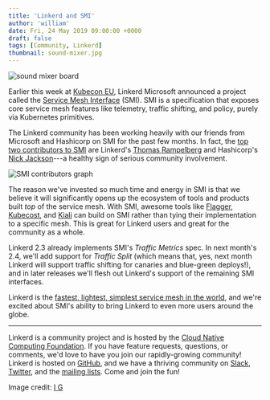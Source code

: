 ```yaml
---
title: 'Linkerd and SMI'
author: 'william'
date: Fri, 24 May 2019 09:00:00 +0000
draft: false
tags: [Community, Linkerd]
thumbnail: sound-mixer.jpg
---
```


![sound mixer board](/uploads/sound-mixer.jpg)

Earlier this week at [Kubecon
EU](https://events.linuxfoundation.org/events/kubecon-cloudnativecon-europe-2019/),
Linkerd Microsoft announced a project called the [Service Mesh
Interface](https://smi-spec.io) (SMI). SMI is a specification that exposes core
service mesh features like telemetry, traffic shifting, and policy, purely via
Kubernetes primitives.

The Linkerd community has been working heavily with our friends from Microsoft
and Hashicorp on SMI for the past few months. In fact, the [top two
contributors to SMI](https://github.com/deislabs/smi-spec/graphs/contributors)
are Linkerd's [Thomas Rampelberg](https://github.com/grampelberg) and
Hashicorp's [Nick Jackson](https://github.com/nicholasjackson)---a healthy sign
of serious community involvement.

![SMI contributors graph](/images/smi-contributors.png)

The reason we've invested so much time and energy in SMI is that we believe it
will significantly opens up the ecosystem of tools and products built _top_ of
the service mesh. With SMI, awesome tools like
[Flagger](https://github.com/weaveworks/flagger),
[Kubecost](https://kubecost.com/), and [Kiali](https://www.kiali.io/) can build
on SMI rather than tying their implementation to a specific mesh. This is great
for Linkerd users and great for the community as a whole.

Linkerd 2.3 already implements SMI's _Traffic Metrics_ spec. In next month's
2.4, we'll add support for _Traffic Split_ (which means that, yes, next month
Linkerd will support traffic shifting for canaries and blue-green deploys!), and
in later releases we'll flesh out Linkerd's support of the remaining SMI
interfaces.

Linkerd is the [fastest, lightest, simplest service mesh in the
world](http://localhost:1313/2019/05/18/linkerd-benchmarks/), and we're excited
about SMI's ability to bring Linkerd to even more users around the globe.

---

Linkerd is a community project and is hosted by the [Cloud Native Computing
Foundation](https://cncf.io). If you have feature requests, questions, or
comments, we'd love to have you join our rapidly-growing community! Linkerd is
hosted on [GitHub](https://github.com/linkerd/), and we have a thriving
community on [Slack](https://slack.linkerd.io),
[Twitter](https://twitter.com/linkerd), and the [mailing
lists](https://linkerd.io/2/get-involved/). Come and join the fun!

Image credit: [I G](https://www.flickr.com/photos/qubodup/)

